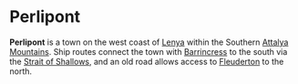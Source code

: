 # Perlipont

**Perlipont** is a town on the west coast of [Lenya](../../../ch-4-esterfell-gazetteer/esterfell/lenya/) within the Southern [Attalya Mountains](../../../ch-4-esterfell-gazetteer/esterfell/lenya/attalya-mountains/). Ship routes connect the town with [Barrincress](barrincress.md) to the south via the [Strait of Shallows](../../../ch-4-esterfell-gazetteer/esterfell/coasts/index.md#strait-of-shallows), and an old road allows access to [Fleuderton](fleuderton/) to the north.
